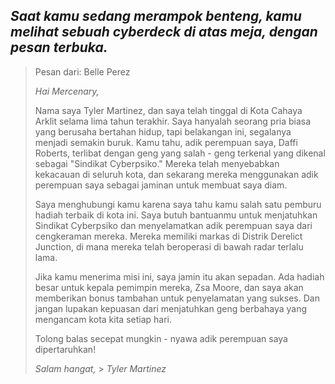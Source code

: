 ## _Saat kamu sedang merampok benteng, kamu melihat sebuah cyberdeck di atas meja, dengan pesan terbuka._

> Pesan dari: Belle Perez
>
> _Hai Mercenary,_
>
> Nama saya Tyler Martinez, dan saya telah tinggal di Kota Cahaya Arklit selama lima tahun terakhir. Saya hanyalah seorang pria biasa yang berusaha bertahan hidup, tapi belakangan ini, segalanya menjadi semakin buruk. Kamu tahu, adik perempuan saya, Daffi Roberts, terlibat dengan geng yang salah - geng terkenal yang dikenal sebagai "Sindikat Cyberpsiko." Mereka telah menyebabkan kekacauan di seluruh kota, dan sekarang mereka menggunakan adik perempuan saya sebagai jaminan untuk membuat saya diam.
>
> Saya menghubungi kamu karena saya tahu kamu salah satu pemburu hadiah terbaik di kota ini. Saya butuh bantuanmu untuk menjatuhkan Sindikat Cyberpsiko dan menyelamatkan adik perempuan saya dari cengkeraman mereka. Mereka memiliki markas di Distrik Derelict Junction, di mana mereka telah beroperasi di bawah radar terlalu lama.
>
> Jika kamu menerima misi ini, saya jamin itu akan sepadan. Ada hadiah besar untuk kepala pemimpin mereka, Zsa Moore, dan saya akan memberikan bonus tambahan untuk penyelamatan yang sukses. Dan jangan lupakan kepuasan dari menjatuhkan geng berbahaya yang mengancam kota kita setiap hari.
>
> Tolong balas secepat mungkin - nyawa adik perempuan saya dipertaruhkan!
>
> _Salam hangat,_ > _Tyler Martinez_
